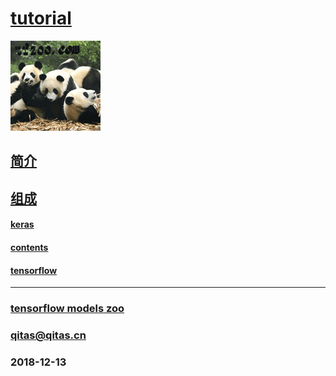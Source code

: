﻿# [tutorial](https://github.com/tfzoo/tutorial) 

[![sites](tfzoo/tfzoo.png)](http://www.tfzoo.com)


## [简介](https://github.com/tfzoo/tutorial/wiki) 



## [组成](tfzoo/) 

####  [keras](keras/) 

####  [contents](contents/) 

####  [tensorflow](tensorflow/) 



---


###  [tensorflow models zoo](http://www.tfzoo.com)
###  qitas@qitas.cn
###  2018-12-13



